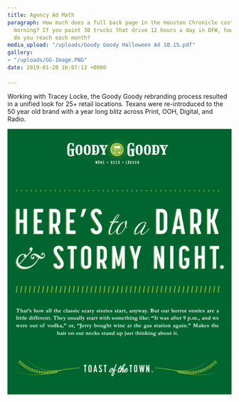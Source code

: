 ```yaml
---
title: Agency Ad Math
paragraph: How much does a full back page in the Houston Chronicle cost on a Sunday
  morning? If you paint 30 trucks that drive 12 hours a day in DFW, how many people
  do you reach each month?
media_upload: "/uploads/Goody Goody Halloween Ad 10.15.pdf"
gallery:
- "/uploads/GG-Image.PNG"
date: 2019-01-28 16:07:13 +0000

---
```

Working with Tracey Locke, the Goody Goody rebranding process resulted in a unified look for 25+ retail locations. Texans were re-introduced to the 50 year old brand with a year long blitz across Print, OOH, Digital, and Radio.

![](/uploads/GG-Image.PNG)